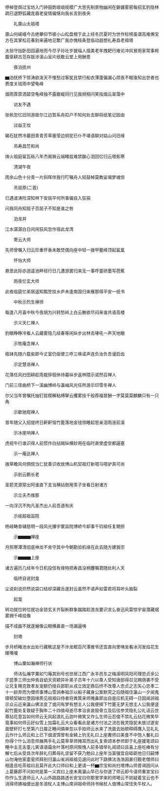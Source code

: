 <!-- { "loadSidebar": true } -->
停棹登舆过宝坊入门钟鼓韵琅琅规模广大思先制景物幽闲在僻疆雾密每招玄豹隐林疏已退野狐藏庞眉老叟情偏惬向我长言到夜央

　　礼廪山太祖塔

廪山何嵯峨今古绝攀仰节彼小山松盘根于此上经冬历夏时为世作标榜虽谓高难俦宝方在其掌松花春到来遍地见繁广我亦愧枝条登临动遐想礼寿昌老祖塔

太翁守拙卧田园遍地而今尽子孙壮岁披缁人擅美老年拽耙行难论冲风冒雨家常事枵腹驱耕古范存跋涉溪山呈片纸敢云堂上用酬恩

　　夜泊抚州

▆泊抚桥下惊涛欲泼天不惟愁过客犹且禁行船衣薄蓬偏漏心烦夜不眠谁知出世者也费度关钱雨中望龟峰

烟雨霏霏洒碧空龟峰独不露巃嵷同行见我频相问笑指烟云翠霭中

　　访友不遇

张帆忽忆旧同游故尔江边暂系舟扣户不知何处去聊将纸笔记因由

　　过益王坟

碣石犹然冷墓田青青芳草塞莹边铜驼已仆不堪语聊对姑山问旧缘

　　吊寿昌竺和尚

烽火祖庭留瓦砾八年杰阁耸云端睹兹难禁酸心泪回忆归云塔影寒

　　清湖午夜

雨余山色十分青一片斜晖伴我行叮嘱舟人轻鼓棹莫教娑竭梦魂惊

　　吊屈原(二首)

已遇波涛险深知林下安屈平何所事偏自入狂狷

问我同舟知屈子否屈子不知是谁之咎

　　泊龙井

江水潺潺白日间闲狂风忽作宿此龙湾

　　寄云大师

先师曾嘱入归云珍重怀香未敢焚偶向座中轻一拨甲鳌峰顶起氤氲

　　怀怡大师

悬思此际亦逍遥池畔经行日几遭游罢归来无一事呼童研墨写芭蕉

　　雨夜忆玄大师

此夜临筵忆弟居遥知瓢笠挂乡庐未逢南国归来雁那得平安一纸书

　　中秋示烈生禅师

每逢八月喜中秋今夜胡为兴转愁岭上白云散欲尽闷来谁共语高楼

　　示义天仁禅人

豹眼睁睁冷看人云藏雾隐几经春等闲纵步出林去哮吼一声天地瞋

　　示牧庵念禅人

瓶钵先随六载矣即今丈室仍驱使三呼三唤诺声连负汝负吾谩启齿

　　示定慧诰禅人

花落任风扫田耕趁雨栽徘徊休待暮纵步返林隈示诺然召禅人

门前三径曲桥下一溪幽博岭与瀛岫风光任所游示印雪冬禅人

尔父当年曾嘱托抽钉拔楔解粘缚拏云攫雾技千般荐福曾酬一字莫莫莫麒麟只有一只角

　　示歇驰观禅人

昔年随父入招提终日鼾鼾恼竹篦落地金钱惊睡起思亲泪雨涨前溪

　　示冰崖响禅人

虎视牛行谁识得人前惯作白拈贼纵横妙用在临时直使虚空都逼塞

　　示一庵达禅人

拨草瞻风何倜傥当仁犹善识收放博山机契祖灯新喂马喂驴真可尚

　　示剖云鹏长老

圣箭灵源穿出阿谁直下支当横拈倒用羡子坐看日射诸方

　　示立夫杰维那

一向浮沉不拘凡圣杰出人前吾道有庆

　　示岐超祖监院

杨岐畴昔辅慈明一段风光播宇寰监院博峤今卸事千钧祖任复期担

　　示▆▆▆禅座

月照寒潭清彻底神龙不肯守其中今朝勘验机缘在此去随方建我宗

　　示▆▆▆上座

诸方遍历几经年今日机投信有缘特把寿昌没柄钁嘱君随处利人天

　　临终自说封龛

尘说刹说炽然说袋口结却深藏舌遂封云虽然不语声如雷若将耳听头脑裂

　　起龛

转功就位转位就功金锁玄关齐裂断群象蹴踏趁游龙要识龙么奋迅风雷惊宇宙潜藏烟雾拥千峰挂像

描不成画不就遂展像云眼横鼻直一场漏逼咦

　　封塔

步月桥睹池水出处行藏秪这是不许龙眠百尺潭推爷还宜直向里咦坐看冰河发焰花生碓嘴嗄

　　博山粟如瀚禅师行状

　　师讳弘瀚字粟如勺庵其别号也世居江西广永丰邑东之梅溪明凤阳司理忠贞余公子昆季三师出仲焉自幼天资颖异补弟子员年十六以尊人受知唐邸得召见赐荫袭不受让兄复赐克敦孝友宠额仍授兵部职从戎立效定鼎后终不改尊人忠贞之志矢心忠孝二十一龄弃而为僧师事博山雪涧奉祖示以船子藏身公案默究之后随祖住瀛山一夕闻鬼啸顿契破灶堕因缘质见祖祖曰侍者将粪箕来师掩鼻即出自是应机无碍一日因闻涧祖示众云近来瀛山佛法变了或问有梦有想主人公我便掷下竹篦无梦无想主人公我便竖起竹篦处复致疑于胸年二十四值母逝尽孝治丧哀毁骨立及后往参灵隐礼公礼诘云世尊拈花意旨如何师云无风起浪礼云迦叶微笑又作么生师云忍俊不禁礼云拈花微笑毕竟事如何师云好似雪上加霜礼云大众看看此是诸方付法之流在我灵隐犹未放过遂安面壁轩打七至第六日晨正睡间僯单忽以手拍师云水来了洗面去始顿释碍膺入见礼礼云作什么师云和上已下烟波饵曾有金鳞上钓无礼曰上座聻师曰美食不中饱人餐礼曰你得个什么消息师展两手礼云莫草草师掩耳而出礼复索颂本参师即于礼座援笔颂曰睡中主无舌童儿笑语语霜余叶落村原间惭愧人前多错举礼阅颂曰且喜上座吃棒有分解七后从受具次年辞礼归葬母礼坚留不获乃勉曰上座年当富强宜自砥砺他日归嗣博山勿淹他家齑瓮师拜别归瀛山省涧祖祖见遽问此时下路佛法浩浩因甚归觐老僧师曰相逢且吃茶祖曰且莫开此大口师曰和上更请一杯▆宗宝和尚扫塔博山师晋谒因问从上葛藤即不问如何是第一义宾曰上座未离瀛山早已与你道了师云即今请师重宣宝曰你作么生道师云人人山外路路路透长安宝曰你那里学来的师喝云不妨疑着宝云也不消得师拂袖便出是冬浪杖人主博山席涧祖命师持书候杖人值博山常住失牛杖人。

